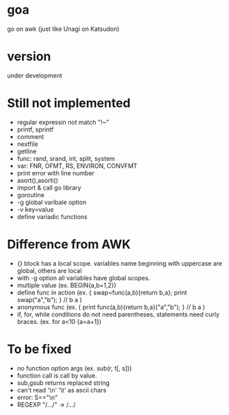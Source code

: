 # goa
go on awk (just like Unagi on Katsudon)

# version
under development

# Still not implemented
* regular expressin not match "!~"
* printf, sprintf
* comment
* nextfile
* getline
* func: rand, srand, int, split, system
* var: FNR, OFMT, RS, ENVIRON, CONVFMT
* print error with line number
* asort(),asorti()
* import & call go library
* goroutine
* -g global varibale option
* -v key=value
* define variadic functions

# Difference from AWK
* {} block has a local scope. variables name beginning with uppercase are global, others are local
* with -g option all variables have global scopes.
* multiple value (ex. BEGIN{a,b=1,2})
* define func in action (ex. { swap=func(a,b){return b,a}; print swap("a","b"); } // b a )
* anonymous func (ex. { print func(a,b){return b,a}("a","b"); } // b a )
* if, for, while conditions do not need parentheses, statements need curly braces. (ex. for a<10 {a=a+1}) 

# To be fixed
* no function option args (ex. sub(r, t[, s]))
* function call is call by value.
* sub,gsub returns replaced string
* can't read '\n' '\t' as ascii chars
* error: S=="\n"
* REGEXP "/.../" -> /.../
